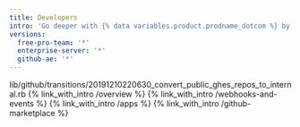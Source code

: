 ```yaml
---
title: Developers
intro: 'Go deeper with {% data variables.product.prodname_dotcom %} by integrating with our APIs, customizing your {% data variables.product.prodname_dotcom %} workflow, and building and sharing apps with the community.'
versions:
  free-pro-team: '*'
  enterprise-server: '*'
  github-ae: '*'
---
```

lib/github/transitions/20191210220630_convert_public_ghes_repos_to_internal.rb
{% link_with_intro /overview %}
{% link_with_intro /webhooks-and-events %}
{% link_with_intro /apps %}
{% link_with_intro /github-marketplace %}
